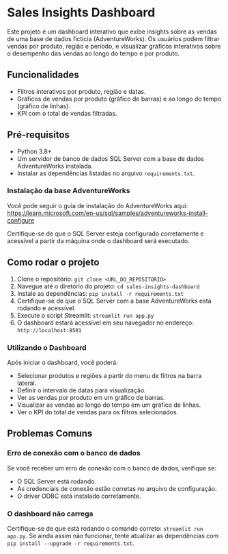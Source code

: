 # Sales Insights Dashboard

Este projeto é um dashboard interativo que exibe insights sobre as vendas de uma base de dados fictícia (AdventureWorks). Os usuários podem filtrar vendas por produto, região e período, e visualizar gráficos interativos sobre o desempenho das vendas ao longo do tempo e por produto.

## Funcionalidades
- Filtros interativos por produto, região e datas.
- Gráficos de vendas por produto (gráfico de barras) e ao longo do tempo (gráfico de linhas).
- KPI com o total de vendas filtradas.

## Pré-requisitos

- Python 3.8+
- Um servidor de banco de dados SQL Server com a base de dados AdventureWorks instalada.
- Instalar as dependências listadas no arquivo `requirements.txt`.

### Instalação da base AdventureWorks
Você pode seguir o guia de instalação do AdventureWorks aqui:
https://learn.microsoft.com/en-us/sql/samples/adventureworks-install-configure

Certifique-se de que o SQL Server esteja configurado corretamente e acessível a partir da máquina onde o dashboard será executado.

## Como rodar o projeto

1. Clone o repositório: `git clone <URL_DO_REPOSITORIO>`
2. Navegue até o diretório do projeto: `cd sales-insights-dashboard`
3. Instale as dependências: `pip install -r requirements.txt`
4. Certifique-se de que o SQL Server com a base AdventureWorks está rodando e acessível.
5. Execute o script Streamlit: `streamlit run app.py`
6. O dashboard estará acessível em seu navegador no endereço: `http://localhost:8501`

### Utilizando o Dashboard
Após iniciar o dashboard, você poderá:
- Selecionar produtos e regiões a partir do menu de filtros na barra lateral.
- Definir o intervalo de datas para visualização.
- Ver as vendas por produto em um gráfico de barras.
- Visualizar as vendas ao longo do tempo em um gráfico de linhas.
- Ver o KPI do total de vendas para os filtros selecionados.

## Problemas Comuns

### Erro de conexão com o banco de dados
Se você receber um erro de conexão com o banco de dados, verifique se:
- O SQL Server está rodando.
- As credenciais de conexão estão corretas no arquivo de configuração.
- O driver ODBC está instalado corretamente.

### O dashboard não carrega
Certifique-se de que está rodando o comando correto: `streamlit run app.py`.
Se ainda assim não funcionar, tente atualizar as dependências com `pip install --upgrade -r requirements.txt`.

